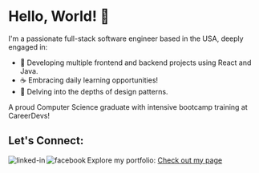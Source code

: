 # Hello, World! 👋

I'm a passionate full-stack software engineer based in the USA, deeply engaged in:

- 🔭 Developing multiple frontend and backend projects using React and Java.
- ☕ Embracing daily learning opportunities!
- 🌱 Delving into the depths of design patterns.

A proud Computer Science graduate with intensive bootcamp training at CareerDevs! 

## Let's Connect:

[<img align="left" alt="linked-in" src="https://img.shields.io/badge/linkedin-%230077B5.svg?&style=for-the-badge&logo=linkedin&logoColor=white" />](https://www.linkedin.com/in/eridan-winckler-449798169/)

[<img align="left" alt="facebook" src="https://img.shields.io/badge/instagram-bc2a8d.svg?&style=for-the-badge&logo=instagram&logoColor=white" />](https://www.instagram.com/efwinckler/)

Explore my portfolio: [Check out my page](https://eriwinckler.netlify.app/)
